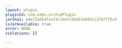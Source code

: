```yaml
---
layout: plugin
pluginId: com.eden.orchidPlugin
jarSha1: e4e72adb4faa74c1be7c5b653a9d4112fbfff5cb
isJarAvailable: true
error: NONE
violations: []

---
```

